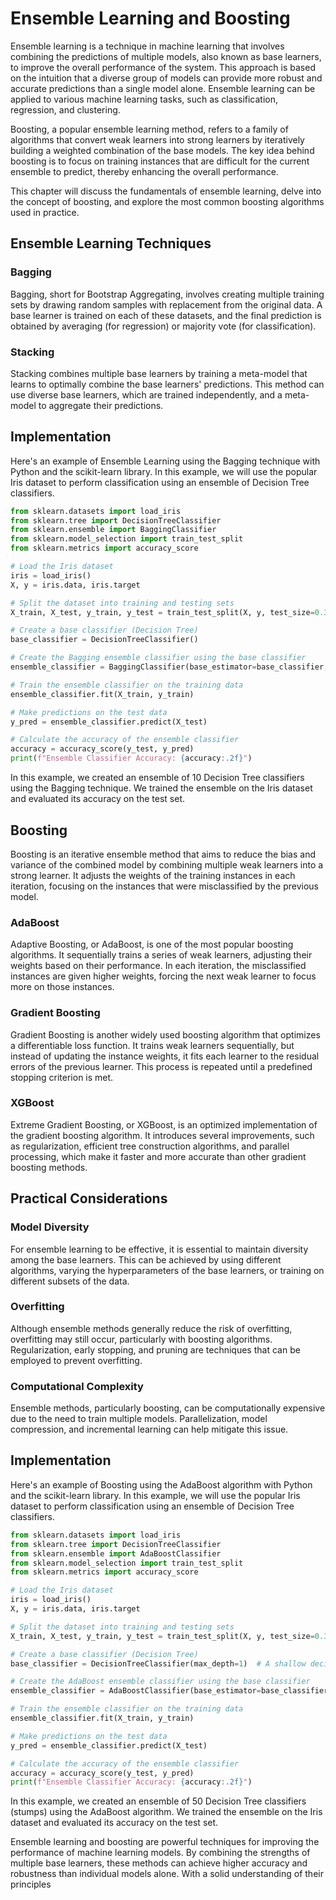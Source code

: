 # Ensemble Learning and Boosting

Ensemble learning is a technique in machine learning that involves combining the predictions of multiple models, also known as base learners, to improve the overall performance of the system. This approach is based on the intuition that a diverse group of models can provide more robust and accurate predictions than a single model alone. Ensemble learning can be applied to various machine learning tasks, such as classification, regression, and clustering.

Boosting, a popular ensemble learning method, refers to a family of algorithms that convert weak learners into strong learners by iteratively building a weighted combination of the base models. The key idea behind boosting is to focus on training instances that are difficult for the current ensemble to predict, thereby enhancing the overall performance.

This chapter will discuss the fundamentals of ensemble learning, delve into the concept of boosting, and explore the most common boosting algorithms used in practice.

## Ensemble Learning Techniques

### Bagging
Bagging, short for Bootstrap Aggregating, involves creating multiple training sets by drawing random samples with replacement from the original data. A base learner is trained on each of these datasets, and the final prediction is obtained by averaging (for regression) or majority vote (for classification).

### Stacking
Stacking combines multiple base learners by training a meta-model that learns to optimally combine the base learners' predictions. This method can use diverse base learners, which are trained independently, and a meta-model to aggregate their predictions.

## Implementation
Here's an example of Ensemble Learning using the Bagging technique with Python and the scikit-learn library. In this example, we will use the popular Iris dataset to perform classification using an ensemble of Decision Tree classifiers.

```python
from sklearn.datasets import load_iris
from sklearn.tree import DecisionTreeClassifier
from sklearn.ensemble import BaggingClassifier
from sklearn.model_selection import train_test_split
from sklearn.metrics import accuracy_score

# Load the Iris dataset
iris = load_iris()
X, y = iris.data, iris.target

# Split the dataset into training and testing sets
X_train, X_test, y_train, y_test = train_test_split(X, y, test_size=0.3, random_state=42)

# Create a base classifier (Decision Tree)
base_classifier = DecisionTreeClassifier()

# Create the Bagging ensemble classifier using the base classifier
ensemble_classifier = BaggingClassifier(base_estimator=base_classifier, n_estimators=10, random_state=42)

# Train the ensemble classifier on the training data
ensemble_classifier.fit(X_train, y_train)

# Make predictions on the test data
y_pred = ensemble_classifier.predict(X_test)

# Calculate the accuracy of the ensemble classifier
accuracy = accuracy_score(y_test, y_pred)
print(f"Ensemble Classifier Accuracy: {accuracy:.2f}")
```

In this example, we created an ensemble of 10 Decision Tree classifiers using the Bagging technique. We trained the ensemble on the Iris dataset and evaluated its accuracy on the test set.

## Boosting

Boosting is an iterative ensemble method that aims to reduce the bias and variance of the combined model by combining multiple weak learners into a strong learner. It adjusts the weights of the training instances in each iteration, focusing on the instances that were misclassified by the previous model.

### AdaBoost
Adaptive Boosting, or AdaBoost, is one of the most popular boosting algorithms. It sequentially trains a series of weak learners, adjusting their weights based on their performance. In each iteration, the misclassified instances are given higher weights, forcing the next weak learner to focus more on those instances.

### Gradient Boosting
Gradient Boosting is another widely used boosting algorithm that optimizes a differentiable loss function. It trains weak learners sequentially, but instead of updating the instance weights, it fits each learner to the residual errors of the previous learner. This process is repeated until a predefined stopping criterion is met.

### XGBoost
Extreme Gradient Boosting, or XGBoost, is an optimized implementation of the gradient boosting algorithm. It introduces several improvements, such as regularization, efficient tree construction algorithms, and parallel processing, which make it faster and more accurate than other gradient boosting methods.

## Practical Considerations

### Model Diversity
For ensemble learning to be effective, it is essential to maintain diversity among the base learners. This can be achieved by using different algorithms, varying the hyperparameters of the base learners, or training on different subsets of the data.

### Overfitting
Although ensemble methods generally reduce the risk of overfitting, overfitting may still occur, particularly with boosting algorithms. Regularization, early stopping, and pruning are techniques that can be employed to prevent overfitting.

### Computational Complexity
Ensemble methods, particularly boosting, can be computationally expensive due to the need to train multiple models. Parallelization, model compression, and incremental learning can help mitigate this issue.

## Implementation
Here's an example of Boosting using the AdaBoost algorithm with Python and the scikit-learn library. In this example, we will use the popular Iris dataset to perform classification using an ensemble of Decision Tree classifiers.

```python
from sklearn.datasets import load_iris
from sklearn.tree import DecisionTreeClassifier
from sklearn.ensemble import AdaBoostClassifier
from sklearn.model_selection import train_test_split
from sklearn.metrics import accuracy_score

# Load the Iris dataset
iris = load_iris()
X, y = iris.data, iris.target

# Split the dataset into training and testing sets
X_train, X_test, y_train, y_test = train_test_split(X, y, test_size=0.3, random_state=42)

# Create a base classifier (Decision Tree)
base_classifier = DecisionTreeClassifier(max_depth=1)  # A shallow decision tree, often referred to as a 'stump'

# Create the AdaBoost ensemble classifier using the base classifier
ensemble_classifier = AdaBoostClassifier(base_estimator=base_classifier, n_estimators=50, random_state=42)

# Train the ensemble classifier on the training data
ensemble_classifier.fit(X_train, y_train)

# Make predictions on the test data
y_pred = ensemble_classifier.predict(X_test)

# Calculate the accuracy of the ensemble classifier
accuracy = accuracy_score(y_test, y_pred)
print(f"Ensemble Classifier Accuracy: {accuracy:.2f}")
```

In this example, we created an ensemble of 50 Decision Tree classifiers (stumps) using the AdaBoost algorithm. We trained the ensemble on the Iris dataset and evaluated its accuracy on the test set.

Ensemble learning and boosting are powerful techniques for improving the performance of machine learning models. By combining the strengths of multiple base learners, these methods can achieve higher accuracy and robustness than individual models alone. With a solid understanding of their principles
